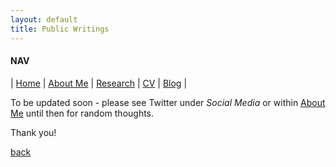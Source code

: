```yaml
---
layout: default
title: Public Writings
---
```


#### NAV

| [Home](./index.html) | [About Me](./about.html) | [Research](./research.html) | [CV](./cv.html)  | [Blog](./blog.html) | 

To be updated soon - please see Twitter under <em>Social Media</em> or within [About Me](./about.html) until then for random thoughts.

Thank you!








[back](./)
